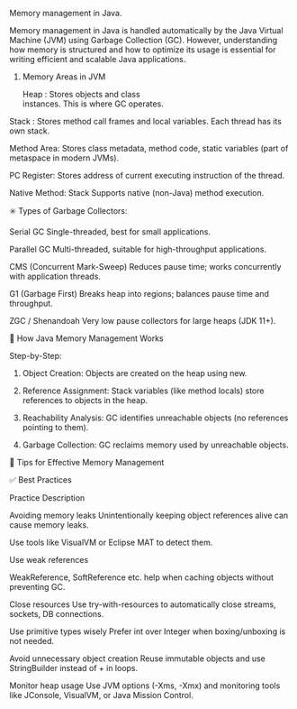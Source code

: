 
Memory management in Java.

Memory management in Java is handled automatically by the Java Virtual Machine (JVM) using Garbage Collection (GC). However, understanding how memory is structured and how to optimize its usage is essential for writing efficient and scalable Java applications.

1. Memory Areas in JVM

    Heap	: Stores objects and class   
                 instances. This is where GC      operates.

  Stack : 	Stores method call frames    and local variables. Each thread has its own stack.

 Method Area: 	Stores class metadata, method code, static variables (part of metaspace in modern JVMs).

 PC Register: 	Stores address of current executing instruction of the thread.

 Native Method: Stack	Supports
 native (non-Java) method execution.


  ✳️ Types of Garbage Collectors:

Serial GC	Single-threaded, best for small applications.

Parallel GC	Multi-threaded, suitable for high-throughput applications.

CMS (Concurrent Mark-Sweep)	Reduces pause time; works concurrently with application threads.

G1 (Garbage First)	Breaks heap into regions; balances pause time and throughput.

ZGC / Shenandoah	Very low pause collectors for large heaps (JDK 11+).


🧠 How Java Memory Management Works

Step-by-Step:

1. Object Creation: Objects are created on the heap using new.


2. Reference Assignment: Stack variables (like method locals) store references to objects in the heap.


3. Reachability Analysis: GC identifies unreachable objects (no references pointing to them).


4. Garbage Collection: GC reclaims memory used by unreachable objects.

🧹 Tips for Effective Memory Management

✅ Best Practices

Practice	Description

Avoiding memory leaks	Unintentionally keeping object references alive can cause memory leaks.

 Use tools like VisualVM or Eclipse MAT to detect them.

Use weak references	

WeakReference, SoftReference etc. help when caching objects without preventing GC.

Close resources	Use try-with-resources to automatically close streams, sockets, DB connections.

Use primitive types wisely	Prefer int over Integer when boxing/unboxing is not needed.

Avoid unnecessary object creation	Reuse immutable objects and use StringBuilder instead of + in loops.

Monitor heap usage	Use JVM options (-Xms, -Xmx) and monitoring tools like JConsole, VisualVM, or Java Mission Control.